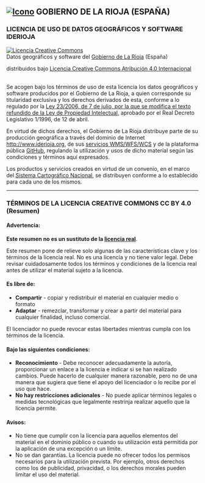 ## [![Icono](http://www.iderioja.larioja.org/imagenes/logo_iderioja_56x70.gif)](http://www.iderioja.org)  GOBIERNO DE LA RIOJA (ESPAÑA)

<h3>LICENCIA DE USO DE DATOS GEOGRÁFICOS Y SOFTWARE IDERIOJA</h3>

<a rel="license" href="http://creativecommons.org/licenses/by/4.0/deed.es"><img alt="Licencia Creative Commons" style="border-width:0" src="http://i.creativecommons.org/l/by/4.0/88x31.png" /></a>
<br />
Datos geográficos y software del [Gobierno de La Rioja](http://www.larioja.org) (España)

distribuidos bajo [Licencia Creative Commons Atribución 4.0 Internacional](http://creativecommons.org/licenses/by/4.0/legalcode)

<br />
Se acogen bajo los términos de uso de esta licencia los datos geográficos  y software producidos por el Gobierno de La Rioja, a quien corresponde su titularidad exclusiva y los derechos derivados de esta, conforme a lo regulado por la <a href="http://www.boe.es/boe/dias/2006/07/08/pdfs/A25561-25572.pdf">Ley 23/2006, de 7 de julio, por la que se modifica el texto refundido de la Ley de Propiedad Intelectual</a>, aprobado por el Real Decreto Legislativo 1/1996, de 12 de abril.

En virtud de dichos derechos, el Gobierno de La Rioja distribuye parte de su producción geográfica a través del dominio de Internet <a href="http://www.iderioja.org">http://www.iderioja.org</a>, de sus <a href="http://www.iderioja.larioja.org/index.php?id=14&lang=es">servicios WMS/WFS/WCS</a> y de la plataforma pública <a href="http://github.com/iderioja">GitHub</a>, regulando la utilización y usos de dicho material según las condiciones y términos aquí expresados.

Los productos y servicios creados en virtud de un convenio, en el marco del [Sistema Cartográfico Nacional](www.scne.es), se distribuyen conforme a lo establecido para cada uno de los mismos.

<hr />

<h3>TÉRMINOS DE LA LICENCIA CREATIVE COMMONS CC BY 4.0 (Resumen)</h3>

<h4>Advertencia:</h4>

**Este resumen no es un sustituto de la [licencia real](http://creativecommons.org/licenses/by/4.0/legalcode)**.

Este resumen pone de relieve solo algunas de las características clave y los términos de la licencia real. No es una licencia y no tiene valor legal. Debe revisar cuidadosamente todos los términos y condiciones de la licencia real antes de utilizar el material sujeto a la licencia.

<h4> Es libre de:</h4>

*  **Compartir** - copiar y redistribuir el material en cualquier medio o formato
*  **Adaptar** - remezclar, transformar y crear a partir del material para cualquier finalidad, incluso comercial.

El licenciador no puede revocar estas libertades mientras cumpla con los términos de la licencia.

<h4>Bajo las siguientes condiciones:</h4>

*  **Reconocimiento** - Debe reconocer adecuadamente la autoría, proporcionar un enlace a la licencia e indicar si se han realizado cambios. Puede hacerlo de cualquier manera razonable, pero no de una manera que sugiera que tiene el apoyo del licenciador o lo recibe por el uso que hace.
*  **No hay restricciones adicionales** - No puede aplicar términos legales o medidas tecnológicas que legalmente restrinja realizar aquello que la licencia permite.

<h4>Avisos:</h4>

*  No tiene que cumplir con la licencia para aquellos elementos del material en el dominio público o cuando su utilización está permitida por la aplicación de una excepción o un límite.
*  No se dan garantías. La licencia puede no ofrecer todos los permisos necesarios para la utilización prevista. Por ejemplo, otros derechos como los de publicidad, privacidad, o los derechos morales pueden limitar el uso del material.
